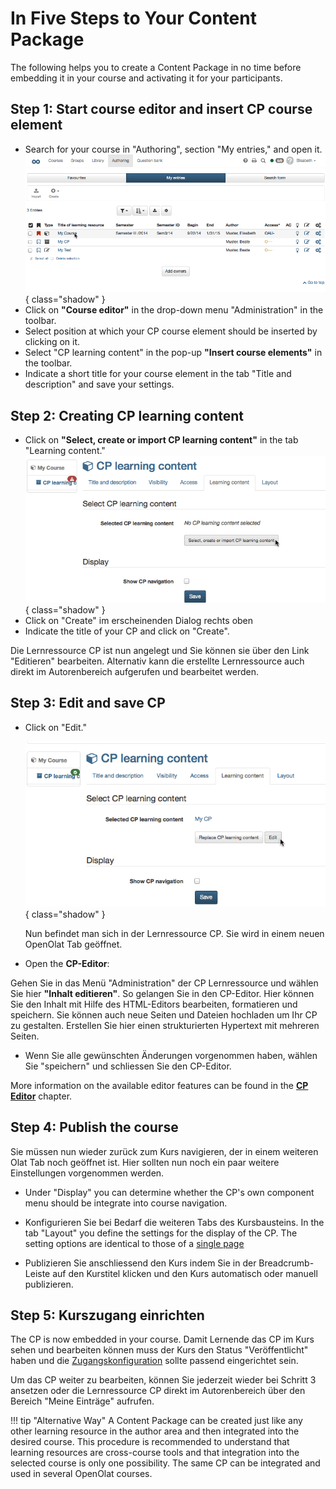 # In Five Steps to Your Content Package

The following helps you to create a Content Package in no time before
embedding it in your course and activating it for your participants.

## Step 1: Start course editor and insert CP course element  

 - Search for your course in "Authoring", section "My entries," and open it.
![open-course](assets/opencourse.gif){ class="shadow" }
 - Click on **"Course editor"** in the drop-down menu "Administration" in the toolbar.  
 - Select position at which your CP course element should be inserted by clicking on it.  
 - Select "CP learning content" in the pop-up **"Insert course elements"** in the toolbar.  
 - Indicate a short title for your course element in the tab "Title and description" and save your settings.  
  
## Step 2: Creating CP learning content  

 - Click on **"Select, create or import CP learning content"** in the tab "Learning content."
![choose-content-package](assets/choosecp.gif){ class="shadow" }
 - Click on "Create" im erscheinenden Dialog rechts oben
 - Indicate the title of your CP and click on "Create".  
  
 Die Lernressource CP ist nun angelegt und Sie können sie über den Link "Editieren" bearbeiten. Alternativ kann die erstellte Lernressource auch direkt im Autorenbereich aufgerufen und bearbeitet werden. 

## Step 3: Edit and save CP  

 - Click on "Edit."
    
    ![edit-content-package](assets/editcp.gif){ class="shadow" }

     Nun befindet man sich in der Lernressource CP. Sie wird in einem neuen OpenOlat Tab geöffnet. 

 - Open the **CP-Editor**:
 
 Gehen Sie in das Menü "Administration" der CP Lernressource und wählen Sie hier **"Inhalt editieren"**. So gelangen Sie in den CP-Editor. Hier können Sie den Inhalt mit Hilfe des HTML-Editors bearbeiten, formatieren und speichern. Sie können auch neue Seiten und Dateien hochladen um Ihr CP zu gestalten. Erstellen Sie hier einen strukturierten Hypertext mit mehreren Seiten.  
 
 - Wenn Sie alle gewünschten Änderungen vorgenommen haben, wählen Sie "speichern" und schliessen Sie den CP-Editor. 

More information on the available editor features can be found in the **[CP Editor](CP_Editor.md)** chapter.

## Step 4: Publish the course

Sie müssen nun wieder zurück zum Kurs navigieren, der in einem weiteren Olat Tab noch geöffnet ist. Hier sollten nun noch ein paar weitere Einstellungen vorgenommen werden.

- Under "Display" you can determine whether the CP's own component menu should be integrate into course navigation.

- Konfigurieren Sie bei Bedarf die weiteren Tabs des Kursbausteins.
In the tab "Layout" you define the settings for the display of the CP. The setting options are identical to those of a [single page](Course_Element_Single_Page.md)

- Publizieren Sie anschliessend den Kurs indem Sie in der Breadcrumb-Leiste auf den Kurstitel klicken und den Kurs automatisch oder manuell publizieren.   

## Step 5: Kurszugang einrichten  

The CP is now embedded in your course. 
Damit Lernende das CP im Kurs sehen und bearbeiten können muss der Kurs den Status "Veröffentlicht" haben und die [Zugangskonfiguration](../course_create/Access_configuration.de.md) sollte passend eingerichtet sein.

Um das CP weiter zu bearbeiten, können Sie jederzeit wieder bei Schritt 3 ansetzen oder die Lernressource CP direkt im Autorenbereich über den Bereich "Meine Einträge" aufrufen. 



!!! tip "Alternative Way"
    A Content Package can be created just like any other learning resource in the author area and then integrated into the desired course. This procedure is recommended to understand that learning resources are cross-course tools and that integration into the selected course is only one possibility. The same CP can be integrated and used in several OpenOlat courses.
